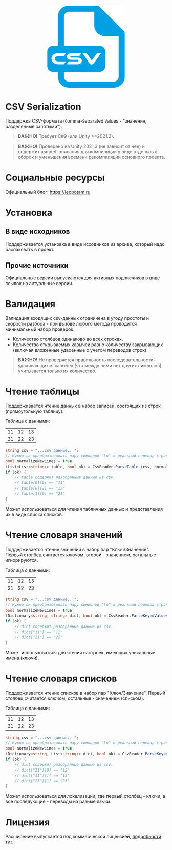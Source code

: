 <p align="center">
    <img src="./logo.png" alt="Logo">
</p>

# CSV Serialization
Поддержка CSV-формата (`C`omma-`S`eparated `V`alues - "значения, разделенные запятыми").

> **ВАЖНО!** Требует C#9 (или Unity >=2021.2).

> **ВАЖНО!** Проверено на Unity 2021.3 (не зависит от нее) и содержит asmdef-описания для компиляции в виде отдельных сборок и уменьшения времени рекомпиляции основного проекта.


# Социальные ресурсы
Официальный блог: https://leopotam.ru


# Установка


## В виде исходников
Поддерживается установка в виде исходников из архива, который надо распаковать в проект.


## Прочие источники
Официальные версии выпускаются для активных подписчиков в виде ссылок на актуальные версии.


# Валидация
Валидация входящих csv-данных ограничена в угоду простоты и скорости разбора - при вызове любого метода проводится минимальный набор проверок:

* Количество столбцов одинаково во всех строках.
* Количество открываемых кавычек равно количеству закрывающих (включая вложенные удвоенные с учетом переводов строк).

> **ВАЖНО!** Не проверяется правильность последовательности удваивающихся кавычек (что между ними нет других символов), учитывается только их количество.


# Чтение таблицы
Поддерживается чтение данных в набор записей, состоящих из строк (прямоугольную таблицу).

Таблица с данными:

|    |    |    |
|----|----|----|
| 11 | 12 | 13 |
| 21 | 22 | 23 |

```c#
string csv = "...csv данные...";
// Нужно ли преобразовывать пару символов "\n" в реальный перевод строки.
bool normalizeNewLines = true;
(List<List<string>> table, bool ok) = CsvReader.ParseTable (csv, normalizeNewLines);
if (ok) {
    // table содержит разобранные данные из csv.
    // table[0][0] == "11"
    // table[0][2] == "13"
    // table[1][0] == "21"
}
```
Может использоваться для чтения табличных данных и представления их в виде списка списков.

# Чтение словаря значений 
Поддерживается чтение значений в набор пар "Ключ/Значение". Первый столбец считается ключом, второй - значением, остальные игнорируются.

Таблица с данными:

|    |    |    |
|----|----|----|
| 11 | 12 | 13 |
| 21 | 22 | 23 |

```c#
string csv = "...csv данные...";
// Нужно ли преобразовывать пару символов "\n" в реальный перевод строки.
bool normalizeNewLines = true;
(Dictionary<string, string> dict, bool ok) = CsvReader.ParseKeyedValues (csv, normalizeNewLines);
if (ok) {
    // dict содержит разобранные данные из csv.
    // dict["11"] == "12"
    // dict["21"] == "22"
}
```
Может использоваться для чтения настроек, имеющих уникальные имена (ключи).

# Чтение словаря списков
Поддерживается чтение списков в набор пар "Ключ/Значение". Первый столбец считается ключом, остальные - значением (списком).

Таблица с данными:

|    |    |    |
|----|----|----|
| 11 | 12 | 13 |
| 21 | 22 | 23 |

```c#
string csv = "...csv данные...";
// Нужно ли преобразовывать пару символов "\n" в реальный перевод строки.
bool normalizeNewLines = true;
(Dictionary<string, List<string>> dict, bool ok) = CsvReader.ParseKeyedLists (csv, normalizeNewLines);
if (ok) {
    // dict содержит разобранные данные из csv.
    // dict["11"][0] == "12"
    // dict["11"][1] == "13"
    // dict["21"][1] == "23"
}
```
Может использоваться для локализации, где первый столбец - ключи, а все последующие - переводы на разные языки.

# Лицензия
Расширение выпускается под коммерческой лицензией, [подробности тут](./LICENSE.md).
